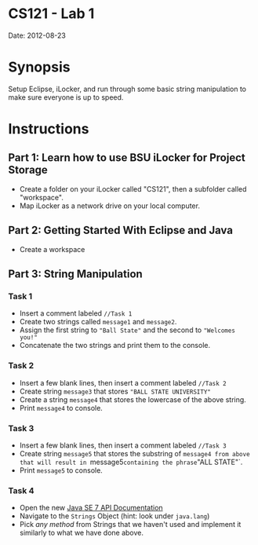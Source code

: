 CS121 - Lab 1
=============

Date: 2012-08-23

# Synopsis #

Setup Eclipse, iLocker, and run through some basic string manipulation to make sure everyone is up to speed.

# Instructions #

## Part 1: Learn how to use BSU iLocker for Project Storage ##

- Create a folder on your iLocker called "CS121", then a subfolder called "workspace".
- Map iLocker as a network drive on your local computer.

## Part 2: Getting Started With Eclipse and Java ##

- Create a workspace

## Part 3: String Manipulation ##

### Task 1 ###
- Insert a comment labeled `//Task 1`
- Create two strings called `message1` and `message2`.
- Assign the first string to `"Ball State"` and the second to `"Welcomes you!"`
- Concatenate the two strings and print them to the console.

### Task 2 ###
- Insert a few blank lines, then insert a comment labeled `//Task 2`
- Create string `message3` that stores `"BALL STATE UNIVERSITY"`
- Create a string `message4` that stores the lowercase of the above string.
- Print `message4` to console.

### Task 3 ###
- Insert a few blank lines, then insert a comment labeled `//Task 3`
- Create string `message5` that stores the substring of `message4 from above that will result in `message5` containing the phrase `"ALL STATE"`.
- Print `message5` to console.

### Task 4 ###
- Open the new [Java SE 7 API Documentation](http://docs.oracle.com/javase/7/docs/api/index.html)
- Navigate to the `Strings` Object (hint: look under `java.lang`)
- Pick *any method* from Strings that we haven't used and implement it similarly to what we have done above.
